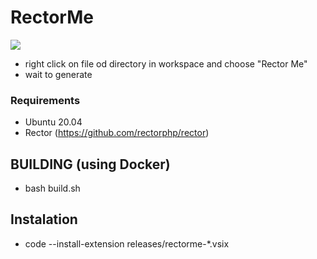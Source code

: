 # RectorMe

![](https://github.com/webad012/vscrectorme/blob/09b6eee33bb3059e6982b0ab9bc989a21ace7e0d/src/test/demo.gif)

* right click on file od directory in workspace and choose "Rector Me"
* wait to generate

### Requirements

* Ubuntu 20.04
* Rector (https://github.com/rectorphp/rector)

## BUILDING (using Docker)

* bash build.sh

## Instalation

* code --install-extension releases/rectorme-*.vsix
